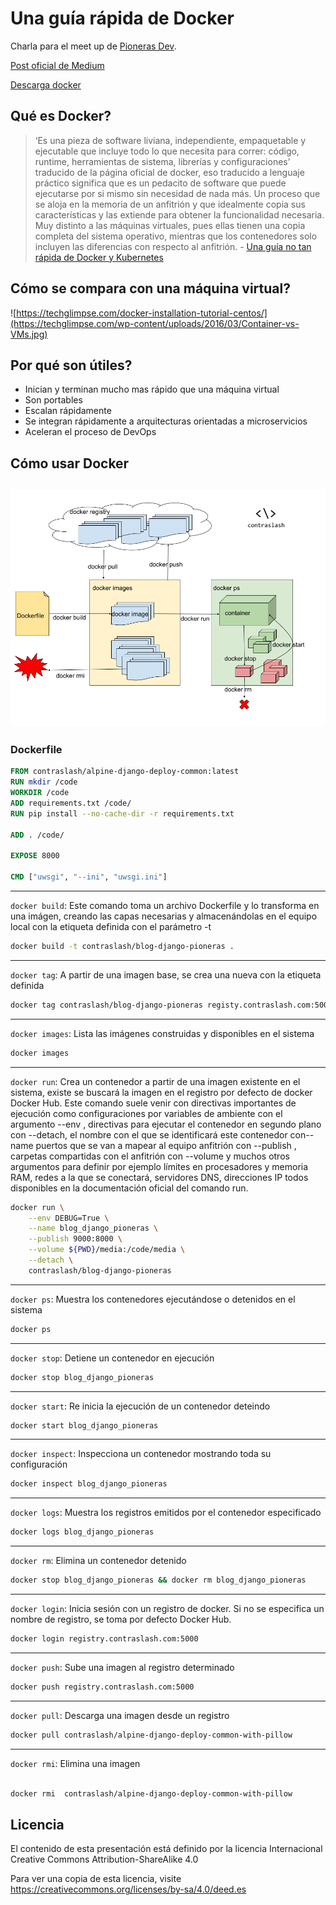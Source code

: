 # Una guía rápida de Docker

Charla para el meet up de [Pioneras Dev](http://pionerasdev.co/).

[Post oficial de Medium](https://medium.com/contraslashsas/una-gu%C3%ADa-no-tan-r%C3%A1pida-de-docker-2fab9243762a)

[Descarga docker](https://www.docker.com/get-started)

## Qué es Docker?

> ‘Es una pieza de software liviana, independiente, empaquetable y ejecutable que incluye todo lo que necesita para correr: código, runtime, herramientas de sistema, librerías y configuraciones’ traducido de la página oficial de docker, eso traducido a lenguaje práctico significa que es un pedacito de software que puede ejecutarse por si mismo sin necesidad de nada más. Un proceso que se aloja en la memoria de un anfitrión y que idealmente copia sus características y las extiende para obtener la funcionalidad necesaria. Muy distinto a las máquinas virtuales, pues ellas tienen una copia completa del sistema operativo, mientras que los contenedores solo incluyen las diferencias con respecto al anfitrión. - [Una guía no tan rápida de Docker y Kubernetes](https://medium.com/ingenier%C3%ADa-en-tranqui-finanzas/una-gu%C3%ADa-no-tan-r%C3%A1pida-de-docker-y-kubernetes-933f5b6709df)

## Cómo se compara con una máquina virtual?

![https://techglimpse.com/docker-installation-tutorial-centos/](https://techglimpse.com/wp-content/uploads/2016/03/Container-vs-VMs.jpg)

## Por qué son útiles?

- Inician y terminan mucho mas rápido que una máquina virtual
- Son portables
- Escalan rápidamente
- Se integran rápidamente a arquitecturas orientadas a microservicios
- Aceleran el proceso de DevOps

## Cómo usar Docker

![Comandos de Docker](img/docker-commands.png)
---
### Dockerfile

```Dockerfile
FROM contraslash/alpine-django-deploy-common:latest
RUN mkdir /code
WORKDIR /code
ADD requirements.txt /code/
RUN pip install --no-cache-dir -r requirements.txt

ADD . /code/

EXPOSE 8000

CMD ["uwsgi", "--ini", "uwsgi.ini"]
```
---


`docker build`: Este comando toma un archivo Dockerfile y lo transforma en una imágen, creando las capas necesarias y almacenándolas en el equipo local con la etiqueta definida con el parámetro -t

```bash
docker build -t contraslash/blog-django-pioneras .
```

---

`docker tag`: A partir de una imagen base, se crea una nueva con la etiqueta definida

```bash
docker tag contraslash/blog-django-pioneras registy.contraslash.com:5000/contraslash/blog-django-pioneras
```
---


`docker images`: Lista las imágenes construidas y disponibles en el sistema

```bash
docker images
```
---

`docker run`: Crea un contenedor a partir de una imagen existente en el sistema, existe se buscará la imagen en el registro por defecto de docker Docker Hub. Este comando suele venir con directivas importantes de ejecución como configuraciones por variables de ambiente con el argumento --env , directivas para ejecutar el contenedor en segundo plano con --detach, el nombre con el que se identificará este contenedor con--name puertos que se van a mapear al equipo anfitrión con --publish , carpetas compartidas con el anfitrión con --volume y muchos otros argumentos para definir por ejemplo límites en procesadores y memoria RAM, redes a la que se conectará, servidores DNS, direcciones IP todos disponibles en la documentación oficial del comando run.
```bash
docker run \
    --env DEBUG=True \
    --name blog_django_pioneras \
    --publish 9000:8000 \
    --volume ${PWD}/media:/code/media \
    --detach \
    contraslash/blog-django-pioneras
```
---


`docker ps`: Muestra los contenedores ejecutándose o detenidos en el sistema

```bash
docker ps
```
---


`docker stop`: Detiene un contenedor en ejecución

```bash
docker stop blog_django_pioneras
```
---


`docker start`: Re inicia la ejecución de un contenedor deteindo
```bash
docker start blog_django_pioneras
```
---


`docker inspect`: Inspecciona un contenedor mostrando toda su configuración

```bash
docker inspect blog_django_pioneras
```
---


`docker logs`: Muestra los registros emitidos por el contenedor especificado

```bash
docker logs blog_django_pioneras
```
---


`docker rm`: Elimina un contenedor detenido

```bash
docker stop blog_django_pioneras && docker rm blog_django_pioneras
```
---


`docker login`: Inicia sesión con un registro de docker. Si no se especifica un nombre de registro, se toma por defecto Docker Hub.

```bash
docker login registry.contraslash.com:5000
```
---


`docker push`: Sube una imagen al registro determinado

```bash
docker push registry.contraslash.com:5000
```
---


`docker pull`: Descarga una imagen desde un registro

```bash
docker pull contraslash/alpine-django-deploy-common-with-pillow
```
---


`docker rmi`: Elimina una imagen

```bash

docker rmi  contraslash/alpine-django-deploy-common-with-pillow
```


## Licencia
El contenido de esta presentación está definido por la licencia Internacional Creative Commons  Attribution-ShareAlike 4.0

Para ver una copia de esta licencia, visite https://creativecommons.org/licenses/by-sa/4.0/deed.es
